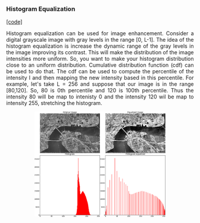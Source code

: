 ### Histogram Equalization
[[code]](codes/histequalize.py)

<p align="justify"> Histogram equalization can be used for image enhancement. Consider a digital grayscale image with gray levels in the range [0, L-1]. The idea of the histogram equalization is increase the dynamic range of the gray levels in the image improving its contrast. This will make the distribution of the image intensities more uniform. So, you want to make your histogram distribution close to an uniform distribution. Cumulative distribution function (cdf) can be used to do that. The cdf can be used to compute the percentile of the intensity I and then mapping the new intensity based in this percentile.  For example, let's take L = 256 and suppose that our image is in the range [80,120]. So, 80 is 0th percentile and 120 is 100th percentile. Thus the intensity 80 will be map to intenisty 0 and the intensity 120 wil be map to intensity 255, stretching the histogram. 

<p align="center">
<img src="https://github.com/wallaceloos/Image_Processing/blob/master/image_enhancement/images/resulthist.png" width="70%" height="70%">
</p>
